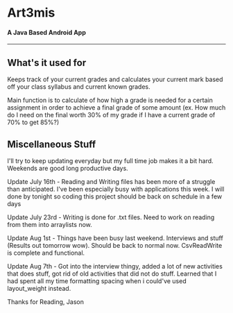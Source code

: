 # Art3mis
#### A Java Based Android App
----------------
## What's it used for

Keeps track of your current grades and calculates your current mark based off your class syllabus and current known grades.

Main function is to calculate of how high a grade is needed for a certain assignment in order to achieve a final grade of some amount (ex. How much do I need on the final worth 30% of my grade if I have a current grade of 70% to get 85%?)


## Miscellaneous Stuff

I'll try to keep updating everyday but my full time job makes it a bit hard. Weekends are good long productive days. 

Update July 16th - Reading and Writing files has been more of a struggle than anticipated. I've been especially busy with applications this week. I will done by tonight so coding this project should be back on schedule in a few days

Update July 23rd - Writing is done for .txt files. Need to work on reading from them into arraylists now.

Update Aug 1st - Things have been busy last weekend. Interviews and stuff (Results out tomorrow wow). Should be back to normal now. CsvReadWrite is complete and functional.

Update Aug 7th - Got into the interview thingy, added a lot of new activities that does stuff, got rid of old activities that did not do stuff. Learned that I had spent all my time formatting spacing when i could've used layout_weight instead.

Thanks for Reading,
Jason



